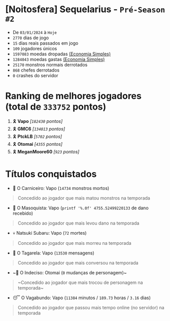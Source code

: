 # [Noitosfera] Sequelarius - `Pré-Season #2`
- De `03/01/2024` à `Hoje`
- `2770` dias de jogo
- `15` dias reais passados em jogo
- `109` jogadores únicos
- `1597083` moedas dropadas [(Economia Simples)](https://github.com/otomay/Economia-Simples)
- `1284043` moedas gastas [(Economia Simples)](https://github.com/otomay/Economia-Simples)
- `25170` monstros normais derrotados
- `868` chefes derrotados
- `0` crashes do servidor

# Ranking de melhores jogadores (total de `333752` pontos)
1. 🎗️ **Vapo** *[`182430` pontos]*
2. 🎗️ **GMC6** *[`134013` pontos]*
3. 🎗️ **PtckLB** *[`5702` pontos]*
4. 🎗️ **Otomai** *[`4355` pontos]*
5. 🎗️ **MeganMoore60** *[`923` pontos]*

# Títulos conquistados
- 👹 O Carniceiro: Vapo (`14734` monstros mortos)
> Concedido ao jogador que mais matou monstros na temporada
- 🥵 O Masoquista: Vapo (`printf '%.0f' 4755.52499220133` de dano recebido)
> Concedido ao jogador que mais levou dano na temporada
- 💀 Natsuki Subaru: Vapo (`72` mortes)
> Concedido ao jogador que mais morreu na temporada
- 🦜 O Tagarela: Vapo (`13530` mensagens)
> Concedido ao jogador que mais conversou na temporada
- ~🤔 O Indeciso: Otomai (`0` mudanças de personagem)~
> ~Concedido ao jogador que mais trocou de personagem na temporada~
- 😴 O Vagabundo: Vapo (`11384` minutos / `189.73` horas / `3.16` dias)
> Concedido ao jogador que passou mais tempo online (no servidor) na temporada
